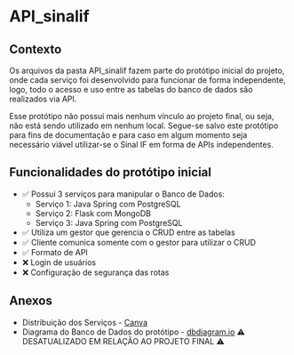 # API_sinalif #

## Contexto
Os arquivos da pasta API_sinalif fazem parte do protótipo inicial do projeto, onde cada serviço foi desenvolvido para funcionar de forma independente, logo, todo o acesso e uso entre as tabelas do banco de dados são realizados via API.

Esse protótipo não possui mais nenhum vínculo ao projeto final, ou seja, não está sendo utilizado em nenhum local. Segue-se salvo este protótipo para fins de documentação e para caso em algum momento seja necessário viável utilizar-se o Sinal IF em forma de APIs independentes.

## Funcionalidades do protótipo inicial
- ✅ Possui 3 serviços para manipular o Banco de Dados:
  - Serviço 1: Java Spring com PostgreSQL
  - Serviço 2: Flask com MongoDB
  - Serviço 3: Java Spring com PostgreSQL
- ✅ Utiliza um gestor que gerencia o CRUD entre as tabelas
- ✅ Cliente comunica somente com o gestor para utilizar o CRUD
- ✅ Formato de API
- ❌ Login de usuários
- ❌ Configuração de segurança das rotas

## Anexos
- Distribuição dos Serviços - [Canva](https://www.canva.com/design/DAGpgXhzyDs/rK6owBbFCKk0CrfOZMakXw/edit?utm_content=DAGpgXhzyDs&utm_campaign=designshare&utm_medium=link2&utm_source=sharebutton)
- Diagrama do Banco de Dados do protótipo - [dbdiagram.io](https://dbdiagram.io/d/Sinal-IF-6838428cbd74709cb71255d4) ⚠ DESATUALIZADO EM RELAÇÃO AO PROJETO FINAL ⚠
